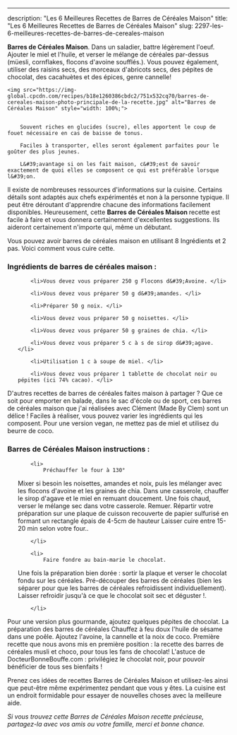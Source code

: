 ---
description: "Les 6 Meilleures Recettes de Barres de Céréales Maison"
title: "Les 6 Meilleures Recettes de Barres de Céréales Maison"
slug: 2297-les-6-meilleures-recettes-de-barres-de-cereales-maison

<p>
	<strong>Barres de Céréales Maison</strong>. 
	Dans un saladier, battre légèrement l&#39;oeuf. Ajouter le miel et l&#39;huile, et verser le mélange de céréales par-dessus (müesli, cornflakes, flocons d&#39;avoine soufflés.). Vous pouvez également, utiliser des raisins secs, des morceaux d&#39;abricots secs, des pépites de chocolat, des cacahuètes et des épices, genre cannelle!
</p>
<p>
	
	<img src="https://img-global.cpcdn.com/recipes/b18e1260386cbdc2/751x532cq70/barres-de-cereales-maison-photo-principale-de-la-recette.jpg" alt="Barres de Céréales Maison" style="width: 100%;">
	
	
		Souvent riches en glucides (sucre), elles apportent le coup de fouet nécessaire en cas de baisse de tonus.
	
		Faciles à transporter, elles seront également parfaites pour le goûter des plus jeunes.
	
		L&#39;avantage si on les fait maison, c&#39;est de savoir exactement de quoi elles se composent ce qui est préférable lorsque l&#39;on.
	
</p>

Il existe de nombreuses ressources d'informations sur la cuisine. Certains détails sont adaptés aux chefs expérimentés et non à la personne typique. Il peut être déroutant d'apprendre chacune des informations facilement disponibles. Heureusement, cette <strong> Barres de Céréales Maison </strong> recette est facile à faire et vous donnera certainement d'excellentes suggestions. Ils aideront certainement n'importe qui, même un débutant.

<!--inarticleads1-->

Vous pouvez avoir barres de céréales maison en utilisant 8 Ingrédients et 2 pas. Voici comment vous cuire cette.

<h3>Ingrédients de barres de céréales maison :</h3>

<ol>
	
		<li>Vous devez vous préparer 250 g Flocons d&#39;Avoine. </li>
	
		<li>Vous devez vous préparer 50 g d&#39;amandes. </li>
	
		<li>Préparer 50 g noix. </li>
	
		<li>Vous devez vous préparer 50 g noisettes. </li>
	
		<li>Vous devez vous préparer 50 g graines de chia. </li>
	
		<li>Vous devez vous préparer 5 c à s de sirop d&#39;agave. </li>
	
		<li>Utilisation 1 c à soupe de miel. </li>
	
		<li>Vous devez vous préparer 1 tablette de chocolat noir ou pépites (ici 74% cacao). </li>
	
</ol>

D&#39;autres recettes de barres de céréales faites maison à partager ? Que ce soit pour emporter en balade, dans le sac d&#39;école ou de sport, ces barres de céréales maison que j&#39;ai réalisées avec Clément (Made By Clem) sont un délice ! Faciles à réaliser, vous pouvez varier les ingrédients qui les composent. Pour une version vegan, ne mettez pas de miel et utilisez du beurre de coco. 

<!--inarticleads2-->

<h3>Barres de Céréales Maison instructions :</h3>

<ol>
	
		<li>
			Préchauffer le four à 130°
Mixer si besoin les noisettes, amandes et noix, puis les mélanger avec les flocons d&#39;avoine et les graines de chia.
Dans une casserole, chauffer le sirop d&#39;agave et le miel en remuant doucement.
Une fois chaud, verser le mélange sec dans votre casserole. Remuer.
Répartir votre préparation sur une plaque de cuisson recouverte de papier sulfurisé en formant un rectangle épais de 4-5cm de hauteur
Laisser cuire entre 15-20 min selon votre four..
			
			
		</li>
	
		<li>
			Faire fondre au bain-marie le chocolat.
Une fois la préparation bien dorée : sortir la plaque et verser le chocolat fondu sur les céréales.
Pré-découper des barres de céréales (bien les séparer pour que les barres de céréales refroidissent individuellement).
Laisser refroidir jusqu&#39;à ce que le chocolat soit sec et déguster !.
			
			
		</li>
	
</ol>

Pour une version plus gourmande, ajoutez quelques pépites de chocolat. La préparation des barres de céréales Chauffez à feu doux l&#39;huile de sésame dans une poêle. Ajoutez l&#39;avoine, la cannelle et la noix de coco. Première recette que nous avons mis en première position : la recette des barres de céréales musli et choco, pour tous les fans de chocolat! L&#39;astuce de DocteurBonneBouffe.com : privilégiez le chocolat noir, pour pouvoir bénéficier de tous ses bienfaits ! 

<!--inarticleads1-->

<p>
Prenez ces idées de recettes Barres de Céréales Maison et utilisez-les ainsi que peut-être même expérimentez pendant que vous y êtes. La cuisine est un endroit formidable pour essayer de nouvelles choses avec la meilleure aide.
</p>

<p>
<i>Si vous trouvez cette Barres de Céréales Maison recette précieuse, partagez-la avec vos amis ou votre famille, merci et bonne chance.</i>
</p>
